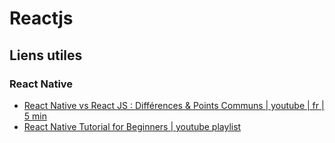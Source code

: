 # Reactjs

## Liens utiles
### React Native
- [React Native vs React JS : Différences & Points Communs | youtube | fr | 5 min](https://youtu.be/dMoz1mxnj2w?si=tickmCZF-5o4jQKj)
- [React Native Tutorial for Beginners | youtube playlist](https://youtube.com/playlist?list=PL4cUxeGkcC9ixPU-QkScoRBVxtPPzVjrQ&si=ciSsmFKNaqcxmsYe)